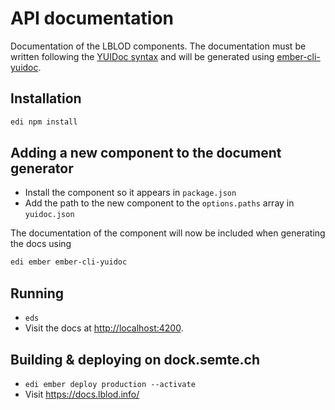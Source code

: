 # API documentation

Documentation of the LBLOD components. The documentation must be written following the [YUIDoc syntax](http://yui.github.io/yuidoc/syntax/index.html) and will be generated using [ember-cli-yuidoc](https://github.com/cibernox/ember-cli-yuidoc). 

## Installation

```bash
edi npm install
```

## Adding a new component to the document generator

* Install the component so it appears in `package.json`
* Add the path to the new component to the `options.paths` array in `yuidoc.json`

The documentation of the component will now be included when generating the docs using

```bash
edi ember ember-cli-yuidoc
```

## Running

* `eds`
* Visit the docs at [http://localhost:4200](http://localhost:4200).


## Building & deploying on dock.semte.ch

* `edi ember deploy production --activate`
* Visit https://docs.lblod.info/

